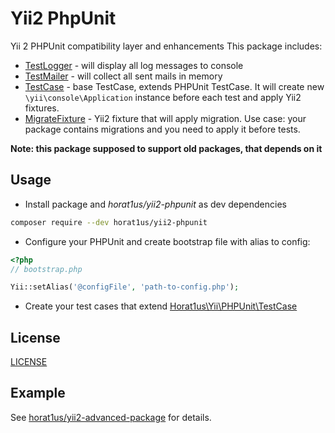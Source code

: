 # Yii2 PhpUnit
Yii 2 PHPUnit compatibility layer and enhancements
This package includes:
- [TestLogger](./src/TestLogger.php) - will display all log messages to console
- [TestMailer](./src/TestMailer.php) - will collect all sent mails in memory
- [TestCase](./src/TestCase.php) - base TestCase, extends PHPUnit TestCase.
It will create new `\yii\console\Application` instance before each test and apply Yii2 fixtures.
- [MigrateFixture](./src/MigrateFixture.php) - Yii2 fixture that will apply migration.
Use case: your package contains migrations and you need to apply it before tests.

**Note: this package supposed to support old packages, that depends on it**

## Usage
- Install package and *horat1us/yii2-phpunit* as dev dependencies
```bash
composer require --dev horat1us/yii2-phpunit
```
- Configure your PHPUnit and create bootstrap file with alias to config:
```php
<?php
// bootstrap.php

Yii::setAlias('@configFile', 'path-to-config.php');
```
- Create your test cases that extend [Horat1us\Yii\PHPUnit\TestCase](./src/TestCase.php)

## License
[LICENSE](./LICENSE)


## Example
See [horat1us/yii2-advanced-package](https://github.com/Horat1us/yii2-advanced-package) for details.
